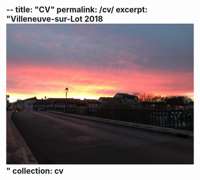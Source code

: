 --
title: "CV"
permalink: /cv/
excerpt: "Villeneuve-sur-Lot 2018 <br/><img src='/images/Villeneuve-sur-Lot 2018.jpeg'>"
collection: cv
---
